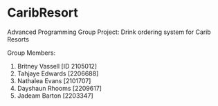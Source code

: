 # CaribResort
Advanced Programming Group Project: Drink ordering system for Carib Resorts 

Group Members:
1. Britney Vassell [ID 2105012]
2. Tahjaye Edwards [2206688]
3. Nathalea Evans [2101707]
4. Dayshaun Rhooms [2209617]
5. Jadeam Barton [2203347]


